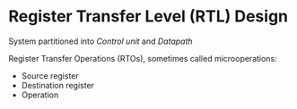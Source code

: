 # Register Transfer Level (RTL) Design
System partitioned into *Control unit* and *Datapath*

Register Transfer Operations (RTOs), sometimes called microoperations:
- Source register
- Destination register
- Operation

